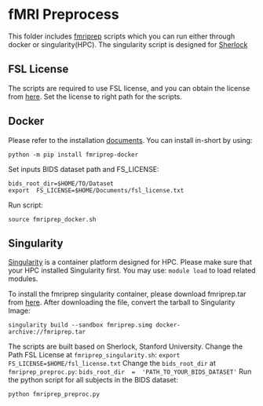 # fMRI Preprocess

This folder includes [fmriprep](https://fmriprep.org/en/stable/) scripts which you can run either through docker or singularity(HPC). The singularity script is designed for [Sherlock](https://www.sherlock.stanford.edu/docs/getting-started/)

## FSL License
The scripts are required to use FSL license, and you can obtain the license from [here](https://surfer.nmr.mgh.harvard.edu/registration.html).
Set the license to right path for the scripts.

## Docker

Please refer to the installation [documents](https://fmriprep.org/en/stable/installation.html). 
You can install in-short by using:

    python -m pip install fmriprep-docker
Set inputs BIDS dataset path and FS_LICENSE:

    bids_root_dir=$HOME/TO/Dataset
    export  FS_LICENSE=$HOME/Documents/fsl_license.txt
 Run script:
 

    source fmriprep_docker.sh

## Singularity

[Singularity](https://docs.sylabs.io/guides/3.5/user-guide/introduction.html) is a container platform designed for HPC. Please make sure that your HPC installed Singularity first. You may use: `module load` to load related modules.

To install the fmriprep singularity container, please download fmriprep.tar from [here](https://docs.sylabs.io/guides/3.5/user-guide/introduction.html).
After downloading the file, convert the tarball to Singularity Image:

    singularity build --sandbox fmriprep.simg docker-archive://fmriprep.tar

The scripts are built based on Sherlock, Stanford University. 
Change the Path FSL License at `fmriprep_singularity.sh`:
 `export  FS_LICENSE=$HOME/fsl_license.txt`
Change the `bids_root_dir` at `fmriprep_preproc.py`:
 `bids_root_dir  =  'PATH_TO_YOUR_BIDS_DATASET'`
 Run the python script for all subjects in the BIDS dataset:
 

    python fmriprep_preproc.py

